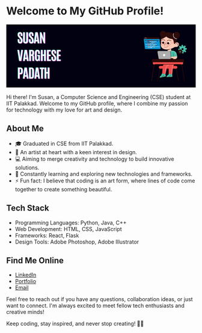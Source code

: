 # Welcome to My GitHub Profile!

![](https://github.com/padath314/padath314/blob/main/SUS.png)

Hi there! I'm Susan, a Computer Science and Engineering (CSE) student at IIT Palakkad. Welcome to my GitHub profile, where I combine my passion for technology with my love for art and design.

## About Me

- 🎓 Graduated in CSE from IIT Palakkad.
- 🎨 An artist at heart with a keen interest in design.
- 💻 Aiming to merge creativity and technology to build innovative solutions.
- 🌱 Constantly learning and exploring new technologies and frameworks.
- ⚡ Fun fact: I believe that coding is an art form, where lines of code come together to create something beautiful.

## Tech Stack

- Programming Languages: Python, Java, C++
- Web Development: HTML, CSS, JavaScript
- Frameworks: React, Flask
- Design Tools: Adobe Photoshop, Adobe Illustrator

<!-- ## Projects

### Project 1: [Project Name](https://example.com)

[Project Description]

![Project GIF](https://example.com/project-gif.gif)

### Project 2: [Project Name](https://example.com)

[Project Description]

![Project GIF](https://example.com/project-gif.gif) -->

## Find Me Online

- [LinkedIn](https://www.linkedin.com/in/susan-varghese-padath)
- [Portfolio](https://padath314.github.io/)
- [Email](susanvarghesepadath@gmail.com)

Feel free to reach out if you have any questions, collaboration ideas, or just want to connect. I'm always excited to meet fellow tech enthusiasts and creative minds!

Keep coding, stay inspired, and never stop creating! 🚀✨
